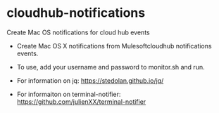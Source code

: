 # cloudhub-notifications
Create Mac OS notifications for cloud hub events

- Create Mac OS X notifications from Mulesoftcloudhub notifications events.

- To use, add your username and password to monitor.sh and run.

- For information on jq: https://stedolan.github.io/jq/
- For informaiton on terminal-notifier: https://github.com/julienXX/terminal-notifier

